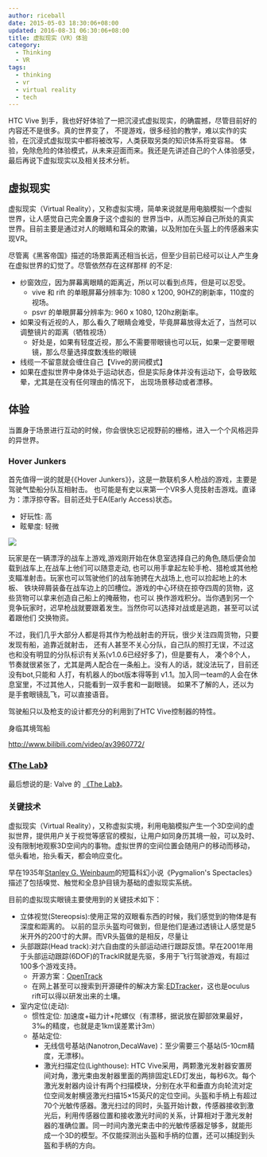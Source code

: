 ```yaml
---
author: riceball
date: 2015-05-03 18:30:06+08:00
updated: 2016-08-31 06:30:06+08:00
title: 虚拟现实（VR）体验
category:
  - Thinking
  - VR
tags:
  - thinking
  - vr
  - virtual reality
  - tech
---
```



HTC Vive 到手，我也好好体验了一把沉浸式虚拟现实，的确震撼，尽管目前好的内容还不是很多。真的世界变了，
不提游戏，很多经验的教学，难以实作的实验，在沉浸式虚拟现实中都将被改写，人类获取另类的知识体系将变容易。
体验，免除危险的体验模式，从未来迎面而来。我还是先讲述自己的个人体验感受，最后再说下虚拟现实以及相关技术分析。

## 虚拟现实

虚拟现实（Virtual Reality），又称虚拟实境，简单来说就是用电脑模拟一个虚拟世界，让人感觉自己完全置身于这个虚拟的
世界当中，从而忘掉自己所处的真实世界。目前主要是通过对人的眼睛和耳朵的欺骗，以及附加在头盔上的传感器来实现VR。

尽管离《黑客帝国》描述的场景距离还相当长远，但至少目前已经可以让人产生身在虚拟世界的幻觉了。尽管依然存在这样那样
的不足:

* 纱窗效应，因为屏幕离眼睛的距离近，所以可以看到点阵，但是可以忍受。
  * vive 和 rift 的单眼屏幕分辨率为: 1080 x 1200, 90HZ的刷新率，110度的视场。
  * psvr 的单眼屏幕分辨率为: 960 x 1080, 120hz刷新率。
* 如果没有近视的人，那么看久了眼睛会难受，毕竟屏幕放得太近了，当然可以调整镜片的距离（牺牲视场）
  * 好处是，如果有轻度近视，那么不需要带眼镜也可以玩，如果一定要带眼镜，那么尽量选择度数浅些的眼镜
* 线缆一不留意就会缠住自己【Vive的房间模式】
* 如果在虚拟世界中身体处于运动状态，但是实际身体并没有运动下，会导致眩晕，尤其是在没有任何理由的情况下，
  出现场景移动或者漂移。

## 体验

当置身于场景进行互动的时候，你会很快忘记视野前的栅格，进入一个个风格迥异的异世界。


### Hover Junkers

首先值得一说的就是{《Hover Junkers》}，这是一款联机多人枪战的游戏，主要是驾驶气垫船分队互相射击。
也可能是有史以来第一个VR多人竞技射击游戏。直译为：漂浮掠夺客。目前还处于EA(Early Access)状态。

* 好玩性: 高
* 眩晕度: 轻微

![](./hover-junkers.jpg)

玩家是在一辆漂浮的战车上游戏,游戏刚开始在休息室选择自己的角色,随后便会加载到战车上,在战车上他们可以随意走动,
也可以用手拿起左轮手枪、猎枪或其他枪支瞄准射击。玩家也可以驾驶他们的战车驰骋在大战场上,也可以捡起地上的木板、
铁块碎屑装备在战车边上的凹槽位。游戏的中心环绕在掠夺四周的货物，这些货物可以拿来创造自己船上的掩蔽物，也可以
换作游戏积分。当你遇到另一个竞争玩家时，迟早枪战就要跟着发生。当然你可以选择对战或是逃跑，甚至可以试着跟他们
交换物资。

不过，我们几乎大部分人都是将其作为枪战射击的开玩，很少关注四周货物，只要发现有船，追靠近就射击，
还有人甚至不关心分队，自己队的照打无误，不过这也和没有明显的分队标识有关系(v1.0.6已经好多了)，但是要有人，
凑个8个人，节奏就很紧张了，尤其是两人配合在一条船上。没有人的话，就没法玩了，目前还没有bot,只能和
人打，有机器人的bot版本得等到 v1.1。加入同一team的人会在休息室里，不过其他人，只能看到一双手套和一副眼镜。
如果不了解的人，还以为是手套眼镜乱飞，可以直接语音。


驾驶船只以及枪支的设计都充分的利用到了HTC Vive控制器的特性。

身临其境驾船


http://www.bilibili.com/video/av3960772/

### [《The Lab》][The Lab]

最后想说的是: Valve 的 [《The Lab》][The Lab]。


### 关键技术

虚拟现实（Virtual Reality），又称虚拟实境，利用电脑模拟产生一个3D空间的虚拟世界，提供用户关于视觉等感官的模拟，让用户如同身历其境一般，可以及时、没有限制地观察3D空间内的事物。虚拟世界的空间位置会随用户的移动而移动，低头看地，抬头看天，都会响应变化。

早在1935年[Stanley G. Weinbaum](https://en.wikipedia.org/wiki/Stanley_G._Weinbaum)的短篇科幻小说《Pygmalion's Spectacles》描述了包括嗅觉、触觉和全息护目镜为基础的虚拟现实系统。

目前的虚拟现实眼镜主要使用到的关键技术如下：

* 立体视觉(Stereopsis):使用正常的双眼看东西的时候，我们感觉到的物体是有深度和距离的。
  以前的显示头盔均可做到，但是他们是通过透镜让人感觉是5米开外的200寸的大屏。而VR头盔做的是相反，尽量让
* 头部跟踪(Head track):对六自由度的头部运动进行跟踪反馈。早在2001年用于头部运动跟踪(6DOF)的TrackIR就是先驱，多用于飞行驾驶游戏，有超过100多个游戏支持。
  * 开源方案：[OpenTrack](https://github.com/opentrack/opentrack)
  * 在网上甚至可以搜索到开源硬件的解决方案:[EDTracker](http://edtracker.org.uk/)，这也是oculus rift可以得以研发出来的土壤。
* 室内定位(走动):
  * 惯性定位: 加速度+磁力计+陀螺仪（有漂移，据说放在脚部效果最好，3‰的精度，也就是走1km误差累计3m）
  * 基站定位:
    * 无线信号基站(Nanotron,DecaWave)：至少需要三个基站(5-10cm精度，无漂移)。
    * 激光扫描定位(Lighthouse): HTC Vive采用，两颗激光发射器安置房间对角，激光束由发射器里面的两排固定LED灯发出，每秒6次。每个激光发射器内设计有两个扫描模块，分别在水平和垂直方向轮流对定位空间发射横竖激光扫描15×15英尺的定位空间。头盔和手柄上有超过70个光敏传感器。激光扫过的同时，头盔开始计数，传感器接收到激光后，利用传感器位置和接收激光时间的关系，计算相对于激光发射器的准确位置。同一时间内激光束击中的光敏传感器足够多，就能形成一个3D的模型。不仅能探测出头盔和手柄的位置，还可以捕捉到头盔和手柄的方向。


[The Lab]: http://store.steampowered.com/app/450390
